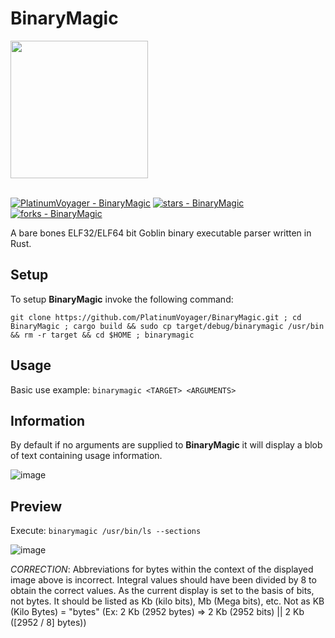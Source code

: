 # BinaryMagic
<img src="https://github.com/PlatinumVoyager/BinaryMagic/assets/116006542/3fbfead0-5b42-4c41-94fb-ec2bb8bda1f8" height=220 width=220/>

</br>
</br>

[![PlatinumVoyager - BinaryMagic](https://img.shields.io/static/v1?label=PlatinumVoyager&message=BinaryMagic&color=blue&logo=github)](https://github.com/PlatinumVoyager/BinaryMagic "Go to GitHub repo")
[![stars - BinaryMagic](https://img.shields.io/github/stars/PlatinumVoyager/BinaryMagic?style=social)](https://github.com/PlatinumVoyager/BinaryMagic)
[![forks - BinaryMagic](https://img.shields.io/github/forks/PlatinumVoyager/BinaryMagic?style=social)](https://github.com/PlatinumVoyager/BinaryMagic)

A bare bones ELF32/ELF64 bit Goblin binary executable parser written in Rust.

## Setup
To setup **BinaryMagic** invoke the following command:

```git clone https://github.com/PlatinumVoyager/BinaryMagic.git ; cd BinaryMagic ; cargo build && sudo cp target/debug/binarymagic /usr/bin && rm -r target && cd $HOME ; binarymagic```

## Usage
Basic use example: `binarymagic <TARGET> <ARGUMENTS>`

## Information
By default if no arguments are supplied to **BinaryMagic** it will display a blob of text containing usage information.

![image](https://github.com/PlatinumVoyager/BinaryMagic/assets/116006542/ada2dd4c-383e-400d-898a-3dd2648c17ec)


## Preview
Execute: `binarymagic /usr/bin/ls --sections`
<br/>

![image](https://github.com/PlatinumVoyager/BinaryMagic/assets/116006542/adc031c3-b191-454d-a37e-f1c0d1813af0)

_CORRECTION_: Abbreviations for bytes within the context of the displayed image above is incorrect. Integral values should have been divided by 8 to obtain the correct values. As the current display is set to the basis of bits, not bytes. It should be listed as Kb (kilo bits), Mb (Mega bits), etc. Not as KB (Kilo Bytes) = "bytes" (Ex: 2 Kb (2952 bytes) => 2 Kb (2952 bits) || 2 Kb ([2952 / 8] bytes))
